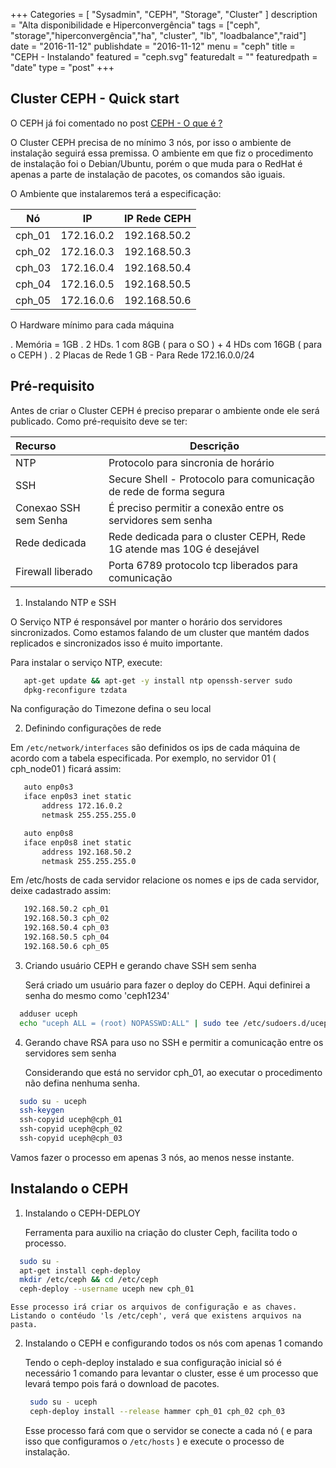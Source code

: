 +++
Categories = [
	"Sysadmin", 
	"CEPH",
	"Storage",
        "Cluster"
]
description = "Alta disponibilidade e Hiperconvergência"
tags = ["ceph", "storage","hiperconvergência","ha", "cluster", "lb", "loadbalance","raid"]
date = "2016-11-12"
publishdate = "2016-11-12"
menu = "ceph"
title = "CEPH - Instalando"
featured = "ceph.svg"
featuredalt = ""
featuredpath = "date"
type = "post"
+++

## Cluster CEPH - Quick start

 O CEPH já foi comentado no post [CEPH - O que é ?](http://blog.bemanuel.com.br/post/ceph/inicio/)

 O Cluster CEPH precisa de no mínimo 3 nós, por isso o ambiente de instalação seguirá essa premissa. O ambiente em que fiz o procedimento de instalação foi o Debian/Ubuntu, porém o que muda para o RedHat é apenas a parte de instalação de pacotes, os comandos são iguais.

 O Ambiente que instalaremos terá a especificação:

Nó | IP | IP Rede CEPH
----- | :--------: | :-------:
cph_01 | 172.16.0.2 | 192.168.50.2
cph_02 | 172.16.0.3 | 192.168.50.3
cph_03 | 172.16.0.4 | 192.168.50.4
cph_04 | 172.16.0.5 | 192.168.50.5
cph_05 | 172.16.0.6 | 192.168.50.6

 O Hardware mínimo para cada máquina

 . Memória = 1GB
 . 2 HDs. 1 com 8GB ( para o SO ) + 4 HDs com 16GB ( para o CEPH )
 . 2 Placas de Rede 1 GB - Para Rede 172.16.0.0/24

## Pré-requisito

 Antes de criar o Cluster CEPH é preciso preparar o ambiente onde ele será publicado. Como pré-requisito deve se ter:

Recurso | Descrição 
:--------- | ---------- 
 NTP | Protocolo para sincronia de horário
 SSH | Secure Shell - Protocolo para comunicação de rede de forma segura
 Conexao SSH sem Senha | É preciso permitir a conexão entre os servidores sem senha
 Rede dedicada | Rede dedicada para o cluster CEPH, Rede 1G atende mas 10G é desejável
 Firewall liberado | Porta 6789 protocolo tcp liberados para comunicação

1. Instalando NTP e SSH
  
 O Serviço NTP é responsável por manter o horário dos servidores sincronizados. Como estamos falando de um cluster que mantém dados replicados e sincronizados isso é muito importante. 

 Para instalar o serviço NTP, execute:

 ```bash
    apt-get update && apt-get -y install ntp openssh-server sudo 
    dpkg-reconfigure tzdata
 ```
   Na configuração do Timezone defina o seu local

2. Definindo configurações de rede

 Em `/etc/network/interfaces` são definidos os ips de cada máquina de acordo com a tabela especificada. Por exemplo, no servidor 01 ( cph_node01 ) ficará assim:

 ```bash /etc/network/interfaces
    auto enp0s3 
    iface enp0s3 inet static
        address 172.16.0.2
        netmask 255.255.255.0

    auto enp0s8 
    iface enp0s8 inet static
        address 192.168.50.2
        netmask 255.255.255.0
 ``` 
  
  Em /etc/hosts de cada servidor relacione os nomes e ips de cada servidor, deixe cadastrado assim:

 ```bash /etc/hosts
    192.168.50.2 cph_01
    192.168.50.3 cph_02
    192.168.50.4 cph_03
    192.168.50.5 cph_04
    192.168.50.6 cph_05
 ```

3. Criando usuário CEPH e gerando chave SSH sem senha

    Será criado um usuário para fazer o deploy do CEPH. Aqui definirei a senha do mesmo como 'ceph1234'

  ```bash
    adduser uceph
    echo "uceph ALL = (root) NOPASSWD:ALL" | sudo tee /etc/sudoers.d/uceph
  ```
4. Gerando chave RSA para uso no SSH e permitir a comunicação entre os servidores sem senha
 
    Considerando que está no servidor cph_01, ao executar o procedimento não defina nenhuma senha.

  ```bash
    sudo su - uceph
    ssh-keygen
    ssh-copyid uceph@cph_01
    ssh-copyid uceph@cph_02
    ssh-copyid uceph@cph_03
  ``` 

   Vamos fazer o processo em apenas 3 nós, ao menos nesse instante.

## Instalando o CEPH 


1. Instalando o CEPH-DEPLOY

   Ferramenta para auxilio na criação do cluster Ceph, facilita todo o processo.

  ```bash
    sudo su -
    apt-get install ceph-deploy
    mkdir /etc/ceph && cd /etc/ceph
    ceph-deploy --username uceph new cph_01
  ```
   
    Esse processo irá criar os arquivos de configuração e as chaves. Listando o contéudo 'ls /etc/ceph', verá que existens arquivos na pasta.


2. Instalando o CEPH e configurando todos os nós com apenas 1 comando

   Tendo o ceph-deploy instalado e sua configuração inicial só é necessário 1 comando para levantar o cluster, esse é um processo que levará tempo pois fará o download de pacotes.

   ```bash
    sudo su - uceph
    ceph-deploy install --release hammer cph_01 cph_02 cph_03
   ```
   
   Esse processo fará com que o servidor se conecte a cada nó ( e para isso que configuramos o `/etc/hosts` ) e execute o processo de instalação.

